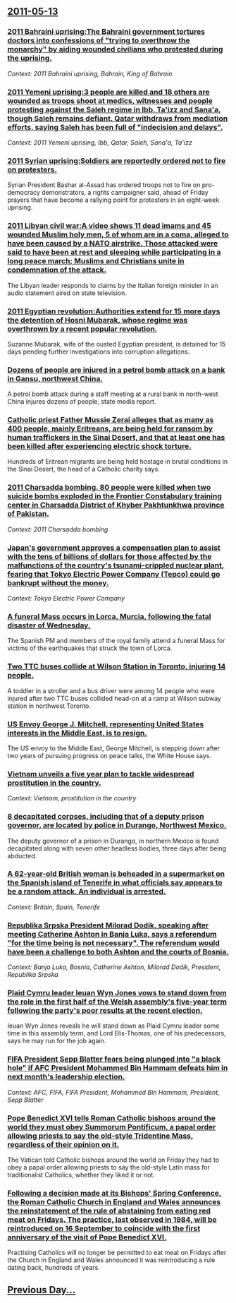 ## [2011-05-13](/news/2011/05/13/index.md)

### [2011 Bahraini uprising:The Bahraini government tortures doctors into confessions of "trying to overthrow the monarchy" by aiding wounded civilians who protested during the uprising. ](/news/2011/05/13/2011-bahraini-uprising-pthe-bahraini-government-tortures-doctors-into-confessions-of-trying-to-overthrow-the-monarchy-by-aiding-wounded-ci.md)
_Context: 2011 Bahraini uprising, Bahrain, King of Bahrain_

### [2011 Yemeni uprising:3 people are killed and 18 others are wounded as troops shoot at medics, witnesses and people protesting against the Saleh regime in Ibb, Ta'izz and Sana'a, though Saleh remains defiant. Qatar withdraws from mediation efforts, saying Saleh has been full of "indecision and delays". ](/news/2011/05/13/2011-yemeni-uprising-p3-people-are-killed-and-18-others-are-wounded-as-troops-shoot-at-medics-witnesses-and-people-protesting-against-the-s.md)
_Context: 2011 Yemeni uprising, Ibb, Qatar, Saleh, Sana'a, Ta'izz_

### [2011 Syrian uprising:Soldiers are reportedly ordered not to fire on protesters. ](/news/2011/05/13/2011-syrian-uprising-psoldiers-are-reportedly-ordered-not-to-fire-on-protesters.md)
Syrian President Bashar al-Assad has ordered troops not to fire on pro-democracy demonstrators, a rights campaigner said, ahead of Friday prayers that have become a rallying point for protesters in an eight-week uprising.

### [2011 Libyan civil war:A video shows 11 dead imams and 45 wounded Muslim holy men, 5 of whom are in a coma, alleged to have been caused by a NATO airstrike. Those attacked were said to have been at rest and sleeping while participating in a long peace march; Muslims and Christians unite in condemnation of the attack. ](/news/2011/05/13/2011-libyan-civil-war-pa-video-shows-11-dead-imams-and-45-wounded-muslim-holy-men-5-of-whom-are-in-a-coma-alleged-to-have-been-caused-by-a.md)
The Libyan leader responds to claims by the Italian foreign minister in an audio statement aired on state television.

### [2011 Egyptian revolution:Authorities extend for 15 more days the detention of Hosni Mubarak, whose regime was overthrown by a recent popular revolution. ](/news/2011/05/13/2011-egyptian-revolution-pauthorities-extend-for-15-more-days-the-detention-of-hosni-mubarak-whose-regime-was-overthrown-by-a-recent-popula.md)
Suzanne Mubarak, wife of the ousted Egyptian president, is detained for 15 days pending further investigations into corruption allegations.

### [Dozens of people are injured in a petrol bomb attack on a bank in Gansu, northwest China. ](/news/2011/05/13/dozens-of-people-are-injured-in-a-petrol-bomb-attack-on-a-bank-in-gansu-northwest-china.md)
A petrol bomb attack during a staff meeting at a rural bank in north-west China injures dozens of people, state media report.

### [Catholic priest Father Mussie Zerai alleges that as many as 400 people, mainly Eritreans, are being held for ransom by human traffickers in the Sinai Desert, and that at least one has been killed after experiencing electric shock torture. ](/news/2011/05/13/catholic-priest-father-mussie-zerai-alleges-that-as-many-as-400-people-mainly-eritreans-are-being-held-for-ransom-by-human-traffickers-in.md)
Hundreds of Eritrean migrants are being held hostage in brutal conditions in the Sinai Desert, the head of a Catholic charity says.

### [2011 Charsadda bombing. 80 people were killed when two suicide bombs exploded in the Frontier Constabulary training center in Charsadda District of Khyber Pakhtunkhwa province of Pakistan.](/news/2011/05/13/2011-charsadda-bombing-80-people-were-killed-when-two-suicide-bombs-exploded-in-the-frontier-constabulary-training-center-in-charsadda-dist.md)
_Context: 2011 Charsadda bombing_

### [Japan's government approves a compensation plan to assist with the tens of billions of dollars for those affected by the malfunctions of the country's tsunami-crippled nuclear plant, fearing that Tokyo Electric Power Company (Tepco) could go bankrupt without the money. ](/news/2011/05/13/japan-s-government-approves-a-compensation-plan-to-assist-with-the-tens-of-billions-of-dollars-for-those-affected-by-the-malfunctions-of-the.md)
_Context: Tokyo Electric Power Company_

### [A funeral Mass occurs in Lorca, Murcia, following the fatal disaster of Wednesday. ](/news/2011/05/13/a-funeral-mass-occurs-in-lorca-murcia-following-the-fatal-disaster-of-wednesday.md)
The Spanish PM and members of the royal family attend a funeral Mass for victims of the earthquakes that struck the town of Lorca.

### [Two TTC buses collide at Wilson Station in Toronto, injuring 14 people. ](/news/2011/05/13/two-ttc-buses-collide-at-wilson-station-in-toronto-injuring-14-people.md)
A toddler in a stroller and a bus driver were among 14 people who were injured after two TTC buses collided head-on at a ramp at Wilson subway station in northwest Toronto. 

### [US Envoy George J. Mitchell, representing United States interests in the Middle East, is to resign. ](/news/2011/05/13/us-envoy-george-j-mitchell-representing-united-states-interests-in-the-middle-east-is-to-resign.md)
The US envoy to the Middle East, George Mitchell, is stepping down after two years of pursuing progress on peace talks, the White House says.

### [Vietnam unveils a five year plan to tackle widespread prostitution in the country. ](/news/2011/05/13/vietnam-unveils-a-five-year-plan-to-tackle-widespread-prostitution-in-the-country.md)
_Context: Vietnam, prostitution in the country_

### [8 decapitated corpses, including that of a deputy prison governor, are located by police in Durango, Northwest Mexico. ](/news/2011/05/13/8-decapitated-corpses-including-that-of-a-deputy-prison-governor-are-located-by-police-in-durango-northwest-mexico.md)
The deputy governor of a prison in Durango, in northern Mexico is found decapitated along with seven other headless bodies, three days after being abducted.

### [A 62-year-old British woman is beheaded in a supermarket on the Spanish island of Tenerife in what officials say appears to be a random attack. An individual is arrested. ](/news/2011/05/13/a-62-year-old-british-woman-is-beheaded-in-a-supermarket-on-the-spanish-island-of-tenerife-in-what-officials-say-appears-to-be-a-random-atta.md)
_Context: Britain, Spain, Tenerife_

### [Republika Srpska President Milorad Dodik, speaking after meeting Catherine Ashton in Banja Luka, says a referendum "for the time being is not necessary". The referendum would have been a challenge to both Ashton and the courts of Bosnia. ](/news/2011/05/13/republika-srpska-president-milorad-dodik-speaking-after-meeting-catherine-ashton-in-banja-luka-says-a-referendum-for-the-time-being-is-no.md)
_Context: Banja Luka, Bosnia, Catherine Ashton, Milorad Dodik, President, Republika Srpska_

### [Plaid Cymru leader Ieuan Wyn Jones vows to stand down from the role in the first half of the Welsh assembly's five-year term following the party's poor results at the recent election. ](/news/2011/05/13/plaid-cymru-leader-ieuan-wyn-jones-vows-to-stand-down-from-the-role-in-the-first-half-of-the-welsh-assembly-s-five-year-term-following-the-p.md)
Ieuan Wyn Jones reveals he will stand down as Plaid Cymru leader some time in this assembly term, and Lord Elis-Thomas, one of his predecessors, says he may run for the job again.

### [FIFA President Sepp Blatter fears being plunged into "a black hole" if AFC President Mohammed Bin Hammam defeats him in next month's leadership election. ](/news/2011/05/13/fifa-president-sepp-blatter-fears-being-plunged-into-a-black-hole-if-afc-president-mohammed-bin-hammam-defeats-him-in-next-month-s-leaders.md)
_Context: AFC, FIFA, FIFA President, Mohammed Bin Hammam, President, Sepp Blatter_

### [Pope Benedict XVI tells Roman Catholic bishops around the world they must obey Summorum Pontificum, a papal order allowing priests to say the old-style Tridentine Mass, regardless of their opinion on it. ](/news/2011/05/13/pope-benedict-xvi-tells-roman-catholic-bishops-around-the-world-they-must-obey-summorum-pontificum-a-papal-order-allowing-priests-to-say-th.md)
The Vatican told Catholic bishops around the world on Friday they had to obey a papal order allowing priests to say the old-style Latin mass for traditionalist Catholics, whether they liked it or not.

### [Following a decision made at its Bishops' Spring Conference, the Roman Catholic Church in England and Wales announces the reinstatement of the rule of abstaining from eating red meat on Fridays. The practice, last observed in 1984, will be reintroduced on 16 September to coincide with the first anniversary of the visit of Pope Benedict XVI. ](/news/2011/05/13/following-a-decision-made-at-its-bishops-spring-conference-the-roman-catholic-church-in-england-and-wales-announces-the-reinstatement-of-t.md)
Practising Catholics will no longer be permitted to eat meat on Fridays after the Church in England and Wales announced it was reintroducing a rule dating back, hundreds of years.

## [Previous Day...](/news/2011/05/12/index.md)

